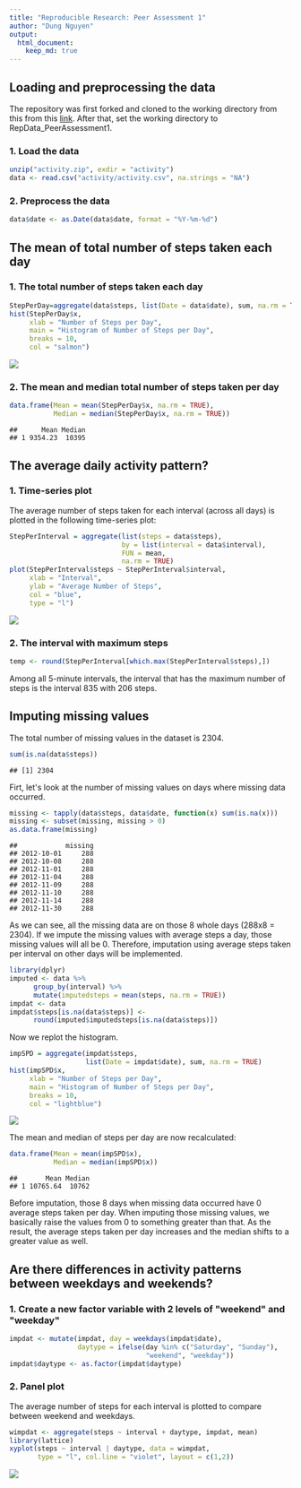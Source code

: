 ```yaml
---
title: "Reproducible Research: Peer Assessment 1"
author: "Dung Nguyen"
output: 
  html_document:
    keep_md: true
---
```


## Loading and preprocessing the data

The repository was first forked and cloned to the working directory from this from this [link](http://github.com/rdpeng/RepData_PeerAssessment1). After that, set the working directory to RepData_PeerAssessment1.

### 1. Load the data


```r
unzip("activity.zip", exdir = "activity")
data <- read.csv("activity/activity.csv", na.strings = "NA")
```

### 2. Preprocess the data


```r
data$date <- as.Date(data$date, format = "%Y-%m-%d")
```

## The mean of total number of steps taken each day

### 1. The total number of steps taken each day


```r
StepPerDay=aggregate(data$steps, list(Date = data$date), sum, na.rm = TRUE)
hist(StepPerDay$x,
     xlab = "Number of Steps per Day",
     main = "Histogram of Number of Steps per Day",
     breaks = 10,
     col = "salmon")
```

![](PA1_template_files/figure-html/unnamed-chunk-3-1.png)<!-- -->

### 2. The mean and median total number of steps taken per day


```r
data.frame(Mean = mean(StepPerDay$x, na.rm = TRUE),
           Median = median(StepPerDay$x, na.rm = TRUE))
```

```
##      Mean Median
## 1 9354.23  10395
```

## The average daily activity pattern?

### 1. Time-series plot

The average number of steps taken for each interval (across all days) is plotted in the following time-series plot:


```r
StepPerInterval = aggregate(list(steps = data$steps),
                            by = list(interval = data$interval),
                            FUN = mean,
                            na.rm = TRUE)
plot(StepPerInterval$steps ~ StepPerInterval$interval,
     xlab = "Interval",
     ylab = "Average Number of Steps",
     col = "blue",
     type = "l")
```

![](PA1_template_files/figure-html/unnamed-chunk-5-1.png)<!-- -->

### 2. The interval with maximum steps


```r
temp <- round(StepPerInterval[which.max(StepPerInterval$steps),])
```

Among all 5-minute intervals, the interval that has the maximum number of steps is the interval 835 with 206 steps.

## Imputing missing values

The total number of missing values in the dataset is 2304.


```r
sum(is.na(data$steps))
```

```
## [1] 2304
```

Firt, let's look at the number of missing values on days where missing data occurred.


```r
missing <- tapply(data$steps, data$date, function(x) sum(is.na(x)))
missing <- subset(missing, missing > 0)
as.data.frame(missing)
```

```
##            missing
## 2012-10-01     288
## 2012-10-08     288
## 2012-11-01     288
## 2012-11-04     288
## 2012-11-09     288
## 2012-11-10     288
## 2012-11-14     288
## 2012-11-30     288
```

As we can see, all the missing data are on those 8 whole days (288x8 = 2304). If we impute the missing values with average steps a day, those missing values will all be 0. Therefore, imputation using average steps taken per interval on other days will be implemented.


```r
library(dplyr)
imputed <- data %>%
      group_by(interval) %>%
      mutate(imputedsteps = mean(steps, na.rm = TRUE))
impdat <- data
impdat$steps[is.na(data$steps)] <-
      round(imputed$imputedsteps[is.na(data$steps)])
```

Now we replot the histogram.


```r
impSPD = aggregate(impdat$steps,
                   list(Date = impdat$date), sum, na.rm = TRUE)
hist(impSPD$x,
     xlab = "Number of Steps per Day",
     main = "Histogram of Number of Steps per Day",
     breaks = 10,
     col = "lightblue")
```

![](PA1_template_files/figure-html/unnamed-chunk-10-1.png)<!-- -->

The mean and median of steps per day are now recalculated:


```r
data.frame(Mean = mean(impSPD$x),
           Median = median(impSPD$x))
```

```
##       Mean Median
## 1 10765.64  10762
```

Before imputation, those 8 days when missing data occurred have 0 average steps taken per day. When imputing those missing values, we basically raise the values from 0 to something greater than that. As the result, the average steps taken per day increases and the median shifts to a greater value as well.

## Are there differences in activity patterns between weekdays and weekends?

### 1. Create a new factor variable with 2 levels of "weekend" and "weekday"


```r
impdat <- mutate(impdat, day = weekdays(impdat$date),
                 daytype = ifelse(day %in% c("Saturday", "Sunday"),
                                  "weekend", "weekday"))
impdat$daytype <- as.factor(impdat$daytype)
```

### 2. Panel plot

The average number of steps for each interval is plotted to compare between weekend and weekdays.


```r
wimpdat <- aggregate(steps ~ interval + daytype, impdat, mean)
library(lattice)
xyplot(steps ~ interval | daytype, data = wimpdat,
       type = "l", col.line = "violet", layout = c(1,2))
```

![](PA1_template_files/figure-html/unnamed-chunk-13-1.png)<!-- -->
